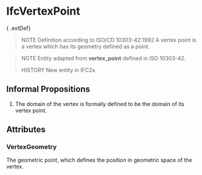 # IfcVertexPoint

{ .extDef}
> NOTE  Definition according to ISO/CD 10303-42:1992
> A vertex point is a vertex which has its geometry defined as a point.

> NOTE  Entity adapted from **vertex_point** defined in ISO 10303-42.

> HISTORY  New entity in IFC2x.

## Informal Propositions

1. The domain of the vertex is formally defined to be the domain of its vertex point.

## Attributes

### VertexGeometry
The geometric point, which defines the position in geometric space of the vertex.
